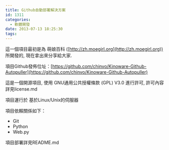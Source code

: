 ```yaml
---
title: Github自動部署解決方案
id: 1311
categories:
  - 軟體開發
date: 2013-07-13 18:25:30
tags:
---
```


這一個項目最初是為 萌娘百科 ([http://zh.moegirl.org](http://zh.moegirl.org)) 所開發的, 現在拿出來分享給大家.

項目Github發佈位址：[https://github.com/chinvo/Kinoware-Github-Autopuller](https://github.com/chinvo/Kinoware-Github-Autopuller)

這是一個開源項目, 使用 GNU通用公共授權條款  (GPL) V3.0 進行許可, 許可內容詳見license.md

<!--more-->

項目運行於 基於Linux/Unix的伺服器

項目依賴關係如下：

*   Git
*   Python
*   Web.py

項目部署詳見README.md
